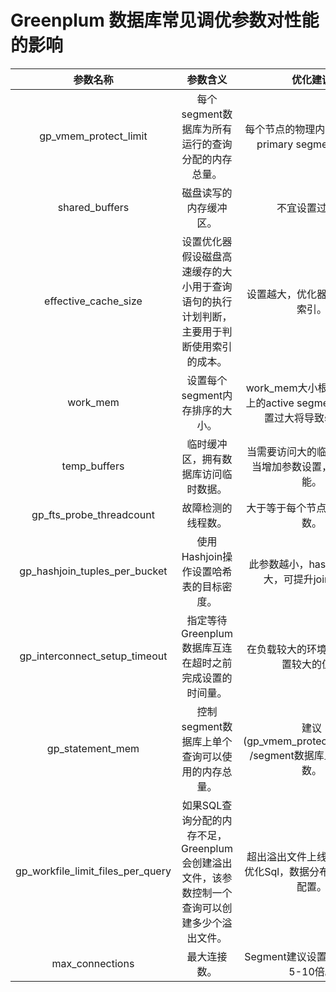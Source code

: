 # Greenplum 数据库常见调优参数对性能的影响
| 参数名称 | 参数含义 | 优化建议 |
|:----:|:----:|:----:|
| gp_vmem_protect_limit | 每个segment数据库为所有运行的查询分配的内存总量。 | 每个节点的物理内存/每个节点primary segment数量。 |
| shared_buffers | 磁盘读写的内存缓冲区。 | 不宜设置过大。 |
| effective_cache_size | 设置优化器假设磁盘高速缓存的大小用于查询语句的执行计划判断，主要用于判断使用索引的成本。 | 设置越大，优化器越倾向于走索引。 |
| work_mem | 设置每个segment内存排序的大小。 | work_mem大小根据每个节点上的active segment设置，设置过大将导致swap。 |
| temp_buffers | 临时缓冲区，拥有数据库访问临时数据。 | 当需要访问大的临时表时，适当增加参数设置，可提升性能。 |
| gp_fts_probe_threadcount | 故障检测的线程数。 | 大于等于每个节点的segment数。 |
| gp_hashjoin_tuples_per_bucket | 使用Hashjoin操作设置哈希表的目标密度。 | 此参数越小，hash_tables越大，可提升join性能。 |
| gp_interconnect_setup_timeout | 指定等待Greenplum数据库互连在超时之前完成设置的时间量。 | 在负载较大的环境中，应该设置较大的值。 |
| gp_statement_mem | 控制segment数据库上单个查询可以使用的内存总量。 | 建议(gp_vmem_protect_limit*0.9) /segment数据库上最大查询数。 |
| gp_workfile_limit_files_per_query | 如果SQL查询分配的内存不足，Greenplum会创建溢出文件，该参数控制一个查询可以创建多少个溢出文件。 | 超出溢出文件上线时，建议先优化Sql，数据分布策略及内存配置。 |
| max_connections | 最大连接数。 | Segment建议设置成Master的5-10倍。 |
